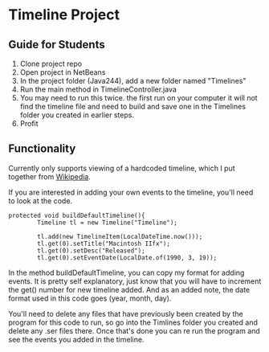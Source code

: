 # Timeline Project
## Guide for Students
1. Clone project repo
1. Open project in NetBeans
1. In the project folder (Java244), add a new folder named "Timelines"
1. Run the main method in TimelineController.java
1. You may need to run this twice.  the first run on your computer it will not find the timeline file and need to build and save one in the Timelines folder you created in earlier steps.
1. Profit

## Functionality
Currently only supports viewing of a hardcoded timeline, which I put together from  [Wikipedia](https://en.wikipedia.org/wiki/Timeline_of_computing_1990%E2%80%931999).

If you are interested in adding your own events to the timeline, you'll need to look at the code.

    protected void buildDefaultTimeline(){
            Timeline tl = new Timeline("Timeline");

            tl.add(new TimelineItem(LocalDateTime.now()));
            tl.get(0).setTitle("Macintosh IIfx");
            tl.get(0).setDesc("Released");
            tl.get(0).setEventDate(LocalDate.of(1990, 3, 19));

In the method buildDefaultTimeline, you can copy my format for adding events.  It is pretty self explanatory, just know that you will have to increment the get() number for new timeline added. And as an added note, the date format used in this code goes (year, month, day).

You'll need to delete any files that have previously been created by the program for this code to run, so go into the Timlines folder you created and delete any .ser files there. Once that's done you can re run the program and see the events you added in the timeline.

